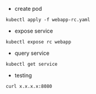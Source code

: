 + create pod
```
kubectl apply -f webapp-rc.yaml
```
+ expose service
```
kubectl expose rc webapp
```
+ query service

```
kubectl get service
```

+ testing

```
curl x.x.x.x:8080
```
